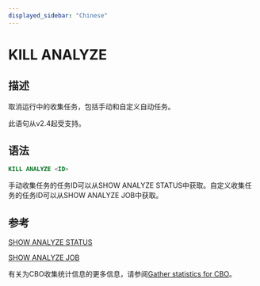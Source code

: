 ```yaml
---
displayed_sidebar: "Chinese"
---
```


# KILL ANALYZE

## 描述

取消运行中的收集任务，包括手动和自定义自动任务。

此语句从v2.4起受支持。

## 语法

```SQL
KILL ANALYZE <ID>
```

手动收集任务的任务ID可以从SHOW ANALYZE STATUS中获取。自定义收集任务的任务ID可以从SHOW ANALYZE JOB中获取。

## 参考

[SHOW ANALYZE STATUS](../data-definition/SHOW_ANALYZE_STATUS.md)

[SHOW ANALYZE JOB](../data-definition/SHOW_ANALYZE_JOB.md)

有关为CBO收集统计信息的更多信息，请参阅[Gather statistics for CBO](../../../using_starrocks/Cost_based_optimizer.md)。